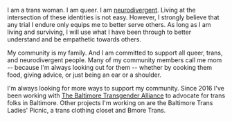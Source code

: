 I am a trans woman. I am queer. I am [neurodivergent](https://en.wikipedia.org/wiki/Neurodiversity). Living at the intersection of these identities is not easy. However, I strongly believe that any trial I endure only equips me to better serve others. As long as I am living and surviving, I will use what I have been through to better understand and be empathetic towards others.

My community is my family. And I am committed to support all queer, trans, and neurodivergent people. Many of my community members call me mom -- because I'm always looking out for them -- whether by cooking them food, giving advice, or just being an ear or a shoulder.

I'm always looking for more ways to support my community. Since 2016 I've been working with [The Baltimore Transgender Alliance](https://www.bmoretransalliance.com) to advocate for trans folks in Baltimore. Other projects I'm working on are the Baltimore Trans Ladies' Picnic, a trans clothing closet and Bmore Trans.
